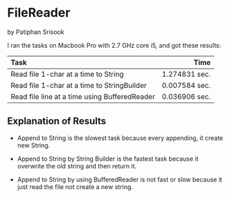 # FileReader
by Patiphan Srisook

I ran the tasks on Macbook Pro with 2.7 GHz core i5, and got these results:

| Task | Time |
|:-----|-----:|
|Read file 1-char at a time to String | 1.274831 sec. |
|Read file 1-char at a time to StringBuilder | 0.007584 sec. |
|Read file line at a time using BufferedReader | 0.036906 sec. |

## Explanation of Results

 - Append to String is the slowest task because every appending, it create new String.
 
 - Append to String by String Builder is the fastest task because it overwrite the old string and then return it.
 
 - Append to String by using BufferedReader is not fast or slow because it just read the file not create a new string.
